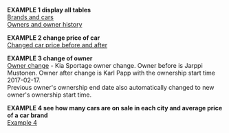 **EXAMPLE 1 display all tables**  
[Brands and cars](https://user-images.githubusercontent.com/92330937/190899206-a0c131c6-3003-44d9-a753-4c5fed44bf5c.png)  
[Owners and owner history](https://user-images.githubusercontent.com/92330937/190899229-c4980050-a3f3-43ee-9ee7-e41ef2b2a7a2.png)

**EXAMPLE 2 change price of car**  
[Changed car price before and after](https://user-images.githubusercontent.com/92330937/190899470-579fad21-175f-49d9-93ab-995503483480.png)

**EXAMPLE 3 change of owner**  
[Owner change](https://user-images.githubusercontent.com/92330937/190899519-cafa5de4-f1ed-4540-8e8f-dd45a65a3f67.png) - Kia Sportage owner change. 
Owner before is Jarppi Mustonen. Owner after change is Karl Papp with the ownership start time 2017-02-17.  
Previous owner's ownership end date also automatically changed to new owner's ownership start time.

**EXAMPLE 4 see how many cars are on sale in each city and average price of a car brand**  
[Example 4](https://user-images.githubusercontent.com/92330937/190899797-61894814-c6d8-446d-b6c4-2834fe9c85a3.png)


